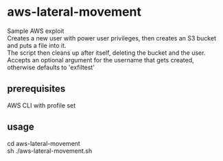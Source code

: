 # aws-lateral-movement
Sample AWS exploit<br>
Creates a new user with power user privileges, then creates an S3 bucket and puts a file into it.<br>
The script then cleans up after itself, deleting the bucket and the user.<br>
Accepts an optional argument for the username that gets created, otherwise defaults to 'exfiltest'<br>

## prerequisites
AWS CLI with profile set

## usage
cd aws-lateral-movement<br>
sh ./aws-lateral-movement.sh<br>
